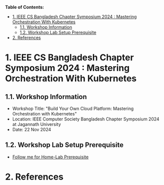 **Table of Contents:**
- [1. IEEE CS Bangladesh Chapter Symposium 2024 : Mastering Orchestration With Kubernetes](#1-ieee-cs-bangladesh-chapter-symposium-2024--mastering-orchestration-with-kubernetes)
  - [1.1. Workshop Information](#11-workshop-information)
  - [1.2. Workshop Lab Setup Prerequisite](#12-workshop-lab-setup-prerequisite)
- [2. References](#2-references)


# 1. IEEE CS Bangladesh Chapter Symposium 2024 : Mastering Orchestration With Kubernetes

## 1.1. Workshop Information
- Workshop Title: "Build Your Own Cloud Platform: Mastering Orchestration with Kubernetes"
- Location: IEEE Computer Society Bangladesh Chapter Symposium 2024 at Jagannath University
- Date: 22 Nov 2024


## 1.2. Workshop Lab Setup Prerequisite
- [Follow me for Home-Lab Prerequisite](./installation/home-lab-preparation/README.md)






# 2. References